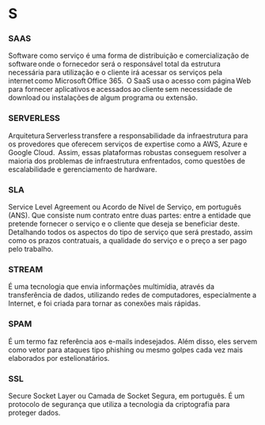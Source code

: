 # S

### SAAS

Software como serviço é uma forma de distribuição e comercialização de software onde o fornecedor será o responsável total da estrutura necessária para utilização e o cliente irá acessar os serviços pela internet como Microsoft Office 365. 
O SaaS usa o acesso com página Web para fornecer aplicativos e acessados ao cliente sem necessidade de download ou instalações de algum programa ou extensão.

### SERVERLESS

Arquitetura Serverless transfere a responsabilidade da infraestrutura para os provedores que oferecem serviços de expertise como a AWS, Azure e Google Cloud.  Assim, essas plataformas robustas conseguem resolver a maioria dos problemas de infraestrutura enfrentados, como questões de escalabilidade e gerenciamento de hardware.

### SLA

Service Level Agreement ou Acordo de Nível de Serviço, em português (ANS). Que consiste num contrato entre duas partes: entre a entidade que pretende fornecer o serviço e o cliente que deseja se beneficiar deste. Detalhando todos os aspectos do tipo de serviço que será prestado, assim como os prazos contratuais, a qualidade do serviço e o preço a ser pago pelo trabalho.

### STREAM

É uma tecnologia que envia informações multimídia, através da transferência de dados, utilizando redes de computadores, especialmente a Internet, e foi criada para tornar as conexões mais rápidas.

### SPAM

É um termo faz referência aos e-mails indesejados. Além disso, eles servem como vetor para ataques tipo phishing ou mesmo golpes cada vez mais elaborados por estelionatários.

### SSL

Secure Socket Layer ou Camada de Socket Segura, em português. É um protocolo de segurança que utiliza a tecnologia da criptografia para proteger dados.

